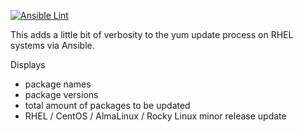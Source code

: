 [![Ansible Lint](https://github.com/chornberger-c2c/ansible-verbose-updates/actions/workflows/ansible-lint.yml/badge.svg)](https://github.com/chornberger-c2c/ansible-verbose-updates/actions/workflows/ansible-lint.yml)

This adds a little bit of verbosity to the yum update process on RHEL systems via Ansible.

Displays 
  - package names 
  - package versions
  - total amount of packages to be updated
  - RHEL / CentOS / AlmaLinux / Rocky Linux minor release update
